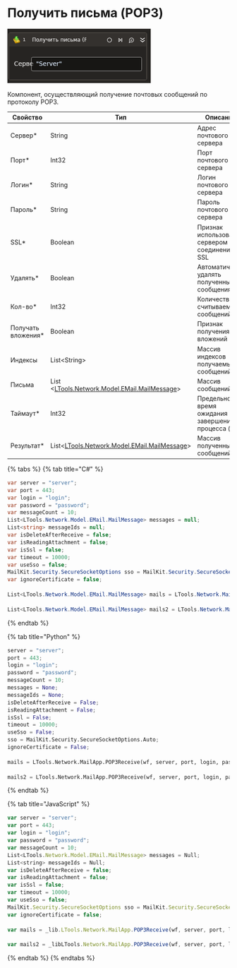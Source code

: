 # Получить письма (POP3)

![](../../../resources/activities/basic/mail/receive-mails-pop3-activity.png)

Компонент, осуществляющий получение почтовых сообщений по протоколу POP3.

| Свойство            | Тип                                                                       | Описание                                           |
| ------------------- | ------------------------------------------------------------------------- | -------------------------------------------------- |
| Сервер\*            | String                                                                    | Адрес почтового сервера                            |
| Порт\*              | Int32                                                                     | Порт почтового сервера                             |
| Логин\*             | String                                                                    | Логин почтового сервера                            |
| Пароль\*            | String                                                                    | Пароль почтового сервера                           |
| SSL\*               | Boolean                                                                   | Признак использования сервером соединения SSL      |
| Удалять\*           | Boolean                                                                   | Автоматически удалять полученные сообщения         |
| Кол-во\*            | Int32                                                                     | Количество считываемых сообщений                   |
| Получать вложения\* | Boolean                                                                   | Признак получения вложений                         |
| Индексы             | List\<String>                                                             | Массив индексов получаемых сообщений               |
| Письма              | List <[LTools.Network.Model.EMail.MailMessage](datatypes/mailmessage.md)> | Массив сообщений                                   |
| Таймаут\*           | Int32                                                                     | Предельное время ожидания завершения процесса (мс) |
| Результат\*         | List<[LTools.Network.Model.EMail.MailMessage](datatypes/mailmessage.md)>  | Массив полученных сообщений                        |

{% tabs %}
{% tab title="C#" %}
```csharp
var server = "server";
var port = 443;
var login = "login";
var password = "password";
var messageCount = 10;
List<LTools.Network.Model.EMail.MailMessage> messages = null;
List<string> messageIds = null;
var isDeleteAfterReceive = false;
var isReadingAttachment = false;
var isSsl = false;
var timeout = 10000;
var useSso = false;
MailKit.Security.SecureSocketOptions sso = MailKit.Security.SecureSocketOptions.Auto;
var ignoreCertificate = false;

List<LTools.Network.Model.EMail.MailMessage> mails = LTools.Network.MailApp.POP3Receive(wf, server, port, login, password, messageCount, messageIds, isDeleteAfterReceive, isReadingAttachment, isSsl, timeout, useSso, sso, ignoreCertificate);

List<LTools.Network.Model.EMail.MailMessage> mails2 = LTools.Network.MailApp.POP3Receive(wf, server, port, login, password, messageCount, messages, isDeleteAfterReceive, isReadingAttachment, isSsl, timeout, useSso, sso, ignoreCertificate);
```
{% endtab %}

{% tab title="Python" %}
```python
server = "server";
port = 443;
login = "login";
password = "password";
messageCount = 10;
messages = None;
messageIds = None;
isDeleteAfterReceive = False;
isReadingAttachment = False;
isSsl = False;
timeout = 10000;
useSso = False;
sso = MailKit.Security.SecureSocketOptions.Auto;
ignoreCertificate = False;

mails = LTools.Network.MailApp.POP3Receive(wf, server, port, login, password, messageCount, messageIds, isDeleteAfterReceive, isReadingAttachment, isSsl, timeout, useSso, sso, ignoreCertificate);

mails2 = LTools.Network.MailApp.POP3Receive(wf, server, port, login, password, messageCount, messages, isDeleteAfterReceive, isReadingAttachment, isSsl, timeout, useSso, sso, ignoreCertificate);
```
{% endtab %}

{% tab title="JavaScript" %}
```javascript
var server = "server";
var port = 443;
var login = "login";
var password = "password";
var messageCount = 10;
List<LTools.Network.Model.EMail.MailMessage> messages = Null;
List<string> messageIds = Null;
var isDeleteAfterReceive = false;
var isReadingAttachment = false;
var isSsl = false;
var timeout = 10000;
var useSso = false;
MailKit.Security.SecureSocketOptions sso = MailKit.Security.SecureSocketOptions.Auto;
var ignoreCertificate = false;

var mails = _lib.LTools.Network.MailApp.POP3Receive(wf, server, port, login, password, messageCount, messageIds, isDeleteAfterReceive, isReadingAttachment, isSsl, timeout, useSso, sso, ignoreCertificate);

var mails2 = _libLTools.Network.MailApp.POP3Receive(wf, server, port, login, password, messageCount, messages, isDeleteAfterReceive, isReadingAttachment, isSsl, timeout, useSso, sso, ignoreCertificate);
```
{% endtab %}
{% endtabs %}
